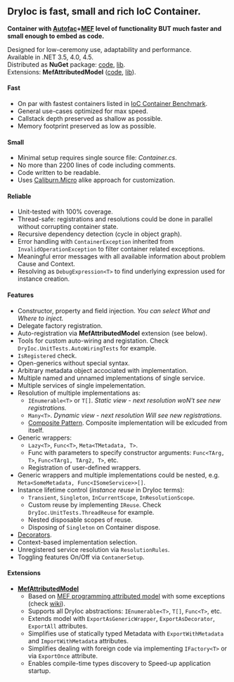 DryIoc is fast, small and rich IoC Container.
--------------------------------------------
**Container with [Autofac]+[MEF] level of functionality BUT much faster and small enough to embed as code.**

[Autofac]: https://code.google.com/p/autofac/
[MEF]: http://mef.codeplex.com/

Designed for low-ceremony use, adaptability and performance.   
Available in .NET 3.5, 4.0, 4.5.  
Distributed as __NuGet__ package: [code][DryIoc], [lib][DryIoc.dll].  
Extensions: __MefAttributedModel__ ([code][DryIoc.MefAttributedModel], [lib][DryIoc.MefAttributedModel.dll]).

[DryIoc]: https://www.nuget.org/packages/DryIoc/
[DryIoc.MefAttributedModel]: https://www.nuget.org/packages/DryIoc.MefAttributedModel/
[DryIoc.dll]: https://www.nuget.org/packages/DryIoc.dll/
[DryIoc.MefAttributedModel.dll]: https://www.nuget.org/packages/DryIoc.MefAttributedModel.dll/

#### Fast
* On par with fastest containers listed in [IoC Container Benchmark](http://www.palmmedia.de/blog/2011/8/30/ioc-container-benchmark-performance-comparison).
* General use-cases optimized for max speed.
* Callstack depth preserved as shallow as possible.
* Memory footprint preserved as low as possible.

#### Small
* Minimal setup requires single source file: *Container.cs*. 
* No more than 2200 lines of code including comments.
* Code written to be readable.
* Uses [Caliburn.Micro](http://caliburnmicro.codeplex.com/) alike approach for customization.

#### Reliable
* Unit-tested with 100% coverage.
* Thread-safe: registrations and resolutions could be done in parallel without corrupting container state. 
* Recursive dependency detection (cycle in object graph).
* Error handling with `ContainerException` inherited from `InvalidOperationException` to filter container related exceptions.
* Meaningful error messages with all available information about problem Cause and Context.
* Resolving as `DebugExpression<T>` to find underlying expression used for instance creation.

#### Features
* Constructor, property and field injection. *You can select What and Where to inject.*
* Delegate factory registration.
* Auto-registration via __MefAttributedModel__ extension (see below).
* Tools for custom auto-wiring and registation. Check `DryIoc.UnitTests.AutoWiringTests` for example.
* `IsRegistered` check.
* Open-generics without special syntax.
* Arbitrary metadata object accociated with implementation.
* Multiple named and unnamed implementations of single service.
* Multiple services of single impelementation.
* Resolution of multiple implementations as:
    * `IEnumerable<T>` or `T[]`. *Static view - next resolution woN't see new registrations.*
    * `Many<T>`. *Dynamic view - next resolution Will see new registrations.*
    *  [Composite Pattern](http://en.wikipedia.org/wiki/Composite_pattern). Composite implementation will be exlcuded from itself.
* Generic wrappers:
    * `Lazy<T>`, `Func<T>`, `Meta<TMetadata, T>`.
    * Func with parameters to specify constructor arguments: `Func<TArg, T>`, `Func<TArg1, TArg2, T>`, etc.
    * Registration of user-defined wrappers.
* Generic wrappers and multiple implementations could be nested, e.g. `Meta<SomeMetadata, Func<ISomeService>>[]`.
* Instance lifetime control (*instance reuse* in DryIoc terms):
    * `Transient`, `Singleton`, `InCurrentScope`, `InResolutionScope`.
    * Custom reuse by implementing `IReuse`. Check `DryIoc.UnitTests.ThreadReuse` for example.
    * Nested disposable scopes of reuse.
    * Disposing of `Singleton` on Container dispose.
* [Decorators](http://en.wikipedia.org/wiki/Decorator_pattern). 
* Context-based implementation selection.
* Unregistered service resolution via `ResolutionRules`.
* Toggling features On/Off via `ContanerSetup`.

#### Extensions
[MefAttributedModel]: https://bitbucket.org/dadhi/dryioc/wiki/MefAttributedModel
* [__MefAttributedModel__][MefAttributedModel]
    * Based on [MEF programming attributed model](http://msdn.microsoft.com/en-us/library/ee155691(v=vs.110).aspx) with some exceptions (check [wiki][MefAttributedModel]).
    * Supports all DryIoc abstractions: `IEnumerable<T>`, `T[]`, `Func<T>`, etc. 
    * Extends model with `ExportAsGenericWrapper`, `ExportAsDecorator`, `ExportAll` attributes.
    * Simplifies use of statically typed Metadata with `ExportWithMetadata` and `ImportWithMetadata` attributes.
    * Simplifies dealing with foreign code via implementing `IFactory<T>` or via `ExportOnce` attribute.
    * Enables compile-time types discovery to Speed-up application startup.